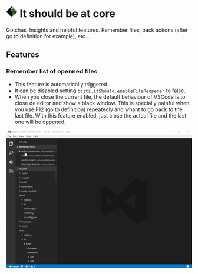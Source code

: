 
# <img alt="It should be at core" src="./doc/idea-icon.svg" width=30 height=30> It should be at core

Gotchas, Insights and helpful features. Remember files, back actions (after go to definition for example), etc...

## Features

### Remember list of openned files

* This feature is automatically triggered.
* It can be disabled setting `bcjti.itShould.enableFileReopener` to false.
* When you close the current file, the default behaviour of VSCode is to close de editor and show a black window.
This is specially painful when you use F12 (go to definition) repeatedly and whant to go back to the last file.
With this feature enabled, just close the actual file and the last one will be oppened.

![File Reopener example](doc/file-reopener-example.gif)